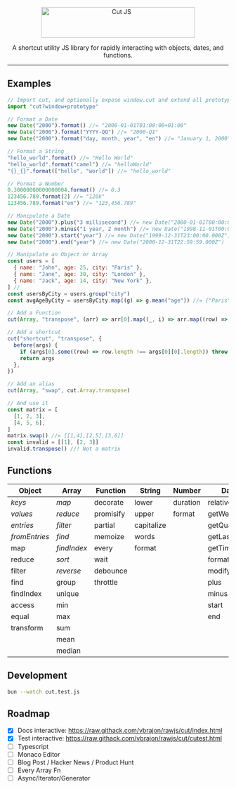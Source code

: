 <p align="center">
  <a href="https://raw.githack.com/vbrajon/rawjs/cut/index.html" target="_blank">
    <picture>
      <source media="(prefers-color-scheme: dark)" srcset="https://raw.githubusercontent.com/vbrajon/rawjs/cut/logo-dark.svg">
      <source media="(prefers-color-scheme: light)" srcset="https://raw.githubusercontent.com/vbrajon/rawjs/cut/logo-light.svg">
      <img alt="Cut JS" src="https://raw.githubusercontent.com/vbrajon/rawjs/cut/logo-light.svg" width="350" height="70" style="max-width: 100%;">
    </picture>
  </a>
</p>

<p align="center">
  A shortcut utility JS library for rapidly interacting with objects, dates, and functions.
</p>

---

## Examples

```js
// Import cut, and optionally expose window.cut and extend all prototypes
import "cut?window+prototype"

// Format a Date
new Date("2000").format() //= "2000-01-01T01:00:00+01:00"
new Date("2000").format("YYYY-QQ") //= "2000-Q1"
new Date("2000").format("day, month, year", "en") //= "January 1, 2000"

// Format a String
"hello_world".format() //= "Hello World"
"hello_world".format("camel") //= "helloWorld"
"{}_{}".format(["hello", "world"]) //= "hello_world"

// Format a Number
0.30000000000000004.format() //= 0.3
123456.789.format(2) //= "120k"
123456.789.format("en") //= "123,456.789"

// Manipulate a Date
new Date("2000").plus("3 millisecond") //= new Date("2000-01-01T00:00:01.000Z")
new Date("2000").minus("1 year, 2 month") //= new Date("1998-11-01T00:00:00.000Z")
new Date("2000").start("year") //= new Date("1999-12-31T23:00:00.000Z")
new Date("2000").end("year") //= new Date("2000-12-31T22:59:59.000Z")

// Manipulate an Object or Array
const users = [
  { name: "John", age: 25, city: "Paris" },
  { name: "Jane", age: 30, city: "London" },
  { name: "Jack", age: 14, city: "New York" },
] //
const usersByCity = users.group("city")
const avgAgeByCity = usersByCity.map((g) => g.mean("age")) //= {"Paris":25,"London":30,"New York":14}

// Add a Function
cut(Array, "transpose", (arr) => arr[0].map((_, i) => arr.map((row) => row[i])))

// Add a shortcut
cut("shortcut", "transpose", {
  before(args) {
    if (args[0].some((row) => row.length !== args[0][0].length)) throw new Error("Not a matrix")
    return args
  },
})

// Add an alias
cut(Array, "swap", cut.Array.transpose)

// And use it
const matrix = [
  [1, 2, 3],
  [4, 5, 6],
]
matrix.swap() //= [[1,4],[2,5],[3,6]]
const invalid = [[1], [2, 3]]
invalid.transpose() //! Not a matrix
```

## Functions

| Object        | Array       | Function  | String     | Number   | Date        | RegExp |
| ------------- | ----------- | --------- | ---------- | -------- | ----------- | ------ |
| _keys_        | _map_       | decorate  | lower      | duration | relative    | escape |
| _values_      | _reduce_    | promisify | upper      | format   | getWeek     | plus   |
| _entries_     | _filter_    | partial   | capitalize |          | getQuarter  | minus  |
| _fromEntries_ | _find_      | memoize   | words      |          | getLastDate |        |
| map           | _findIndex_ | every     | format     |          | getTimezone |        |
| reduce        | _sort_      | wait      |            |          | format      |        |
| filter        | _reverse_   | debounce  |            |          | modify      |        |
| find          | group       | throttle  |            |          | plus        |        |
| findIndex     | unique      |           |            |          | minus       |        |
| access        | min         |           |            |          | start       |        |
| equal         | max         |           |            |          | end         |        |
| transform     | sum         |           |            |          |             |        |
|               | mean        |           |            |          |             |        |
|               | median      |           |            |          |             |        |

## Development

```bash
bun --watch cut.test.js
```

## Roadmap

- [x] Docs interactive: https://raw.githack.com/vbrajon/rawjs/cut/index.html
- [x] Test interactive: https://raw.githack.com/vbrajon/rawjs/cut/cutest.html
- [ ] Typescript
- [ ] Monaco Editor
- [ ] Blog Post / Hacker News / Product Hunt
- [ ] Every Array Fn
- [ ] Async/Iterator/Generator
